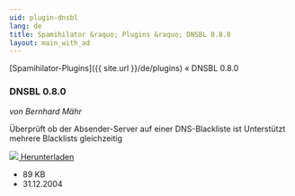 ```yaml
---
uid: plugin-dnsbl
lang: de
title: Spamihilator &raquo; Plugins &raquo; DNSBL 0.8.0
layout: main_with_ad
---
```


[Spamihilator-Plugins]({{ site.url }}/de/plugins) &laquo; DNSBL 0.8.0

### DNSBL 0.8.0

_von Bernhard Mähr_

Überprüft ob der Absender-Server auf einer DNS-Blackliste ist
Unterstützt mehrere Blacklists gleichzeitig

<div class="downloadsection">
<a href="http://www.spamihilator.com/updates/plugins/maehr/DNSBL_0_8_0.exe" class="radius button left" id="download-button"><img src="{{site.url}}/images/download-arrow.png"> Herunterladen</a>
<ul id="download-notes">
<li>89 KB</li>
<li>31.12.2004</li>
</ul>
</div>

